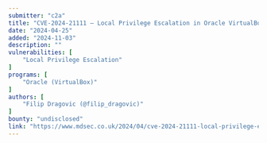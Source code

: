 ```yaml
---
submitter: "c2a"
title: "CVE-2024-21111 – Local Privilege Escalation in Oracle VirtualBox"
date: "2024-04-25"
added: "2024-11-03"
description: ""
vulnerabilities: [
    "Local Privilege Escalation"
]
programs: [
    "Oracle (VirtualBox)"
]
authors: [
    "Filip Dragovic (@filip_dragovic)"
]
bounty: "undisclosed"
link: "https://www.mdsec.co.uk/2024/04/cve-2024-21111-local-privilege-escalation-in-oracle-virtualbox/"
---
```




